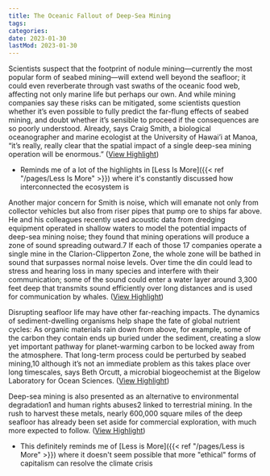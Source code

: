 ```yaml
---
title: The Oceanic Fallout of Deep-Sea Mining
tags:
categories:
date: 2023-01-30
lastMod: 2023-01-30
---
```

Scientists suspect that the footprint of nodule mining—currently the most popular form of seabed mining—will extend well beyond the seafloor; it could even reverberate through vast swaths of the oceanic food web, affecting not only marine life but perhaps our own. And while mining companies say these risks can be mitigated, some scientists question whether it’s even possible to fully predict the far-flung effects of seabed mining, and doubt whether it’s sensible to proceed if the consequences are so poorly understood. Already, says Craig Smith, a biological oceanographer and marine ecologist at the University of Hawai’i at Manoa, “it’s really, really clear that the spatial impact of a single deep-sea mining operation will be enormous.” ([View Highlight](https://read.readwise.io/read/01gmc0d3q1634747e6dn47dd5s))

  + Reminds me of a lot of the highlights in [Less Is More]({{< ref "/pages/Less Is More" >}}) where it's constantly discussed how interconnected the ecosystem is

Another major concern for Smith is noise, which will emanate not only from collector vehicles but also from riser pipes that pump ore to ships far above. He and his colleagues recently used acoustic data from dredging equipment operated in shallow waters to model the potential impacts of deep-sea mining noise; they found that mining operations will produce a zone of sound spreading outward.7 If each of those 17 companies operate a single mine in the Clarion-Clipperton Zone, the whole zone will be bathed in sound that surpasses normal noise levels. Over time the din could lead to stress and hearing loss in many species and interfere with their communication; some of the sound could enter a water layer around 3,300 feet deep that transmits sound efficiently over long distances and is used for communication by whales. ([View Highlight](https://read.readwise.io/read/01gmc0e87vzmkxgx4tk7kqqn5m))

Disrupting seafloor life may have other far-reaching impacts. The dynamics of sediment-dwelling organisms help shape the fate of global nutrient cycles: As organic materials rain down from above, for example, some of the carbon they contain ends up buried under the sediment, creating a slow yet important pathway for planet-warming carbon to be locked away from the atmosphere. That long-term process could be perturbed by seabed mining,10 although it’s not an immediate problem as this takes place over long timescales, says Beth Orcutt, a microbial biogeochemist at the Bigelow Laboratory for Ocean Sciences. ([View Highlight](https://read.readwise.io/read/01gmc0g4mct1yymh3q2vdpa73v))

Deep-sea mining is also presented as an alternative to environmental degradation1 and human rights abuses2 linked to terrestrial mining. In the rush to harvest these metals, nearly 600,000 square miles of the deep seafloor has already been set aside for commercial exploration, with much more expected to follow. ([View Highlight](https://read.readwise.io/read/01gmc1zwyk3kqfsjm1e798n3nn))

  + This definitely reminds me of [Less is More]({{< ref "/pages/Less is More" >}}) where it doesn't seem possible that more "ethical" forms of capitalism can resolve the climate crisis


